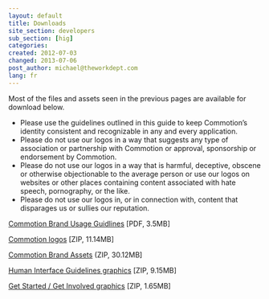 ```yaml
---
layout: default
title: Downloads
site_section: developers
sub_section: [hig]
categories: 
created: 2012-07-03
changed: 2013-07-06
post_author: michael@theworkdept.com
lang: fr
---
```

  <p>Most of the files and assets seen in the previous pages are available for download below.</p>

<ul>
	<li>Please use the guidelines outlined in this guide to keep Commotion’s identity consistent and recognizable in any and every application.</li>
	<li>Please do not use our logos in a way that suggests any type of association or partnership with Commotion or approval, sponsorship or endorsement by Commotion.</li>
	<li>Please do not use our logos in a way that is harmful, deceptive, obscene or otherwise objectionable to the average person or use our logos on websites or other places containing content associated with hate speech, pornography, or the like.</li>
	<li>Please do not use our logos in, or in connection with, content that disparages us or sullies our reputation.</li>
</ul>

<p><a href="/files/Commotion%20Brand%20Usage%20Guidelines.pdf">Commotion Brand Usage Guidlines</a> [PDF, 3.5MB]</p>

<p><a href="/files/Commotion%20Logos.zip">Commotion logos</a> [ZIP, 11.14MB]</p>

<p><a href="/files/Commotion%20Brand%20Assets.zip">Commotion Brand Assets</a> (ZIP, 30.12MB]</p>

<p><a href="/files/HIG%20graphics_0.zip">Human Interface Guidelines graphics</a> [ZIP, 9.15MB]</p>

<p><a href="/files/Get%20Started%20%3A%20Involved%20Graphics.zip">Get Started / Get Involved graphics</a> [ZIP, 1.65MB]</p>

<p>&nbsp;</p>

<p>&nbsp;</p>

<p>&nbsp;</p>

<p>&nbsp;</p>
 
